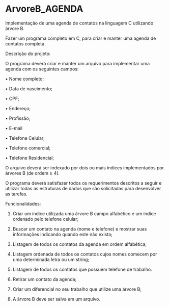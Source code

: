 # ArvoreB_AGENDA
Implementação de uma agenda de contatos na linguagem C utilizando árvore B.

Fazer um programa completo em C, para criar e manter uma agenda de contatos completa.

Descrição do projeto:
 
O programa deverá criar e manter um arquivo para implementar uma agenda com os seguintes campos:

•	Nome completo;

•	Data de nascimento;

•	CPF;

•	Endereço;

•	Profissão;

•	E-mail

•	Telefone Celular;

•	Telefone comercial;

•	Telefone Residencial;



 O arquivo deverá ser indexado por dois ou mais índices implementados por árvores B (de ordem ≥ 4).

O programa deverá satisfazer todos os requerimentos descritos a seguir e utilizar todas as estruturas de dados que são solicitadas para desenvolver as tarefas.

Funcionalidades:

1.	Criar um índice utilizada uma árvore B campo alfabético e um índice ordenado pelo telefone celular;

2.	Buscar um contato na agenda (nome e telefone) e mostrar suas informações indicando quando este não exista;

3.	Listagem de todos os contatos da agenda em ordem alfabética;

4.	Listagem ordenada de todos os contatos cujos nomes comecem por uma determinada letra ou um string;

5.	Listagem de todos os contatos que possuem telefone de trabalho. 

6.	Retirar um contato da agenda;

7.	Criar um diferencial no seu trabalho que utilize uma árvore B;

8.	A árvore B deve ser salva em um arquivo.

